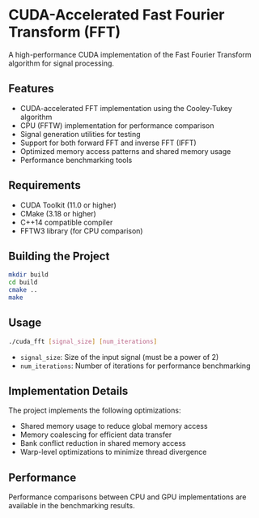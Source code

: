 # CUDA-Accelerated Fast Fourier Transform (FFT)

A high-performance CUDA implementation of the Fast Fourier Transform algorithm for signal processing.

## Features

- CUDA-accelerated FFT implementation using the Cooley-Tukey algorithm
- CPU (FFTW) implementation for performance comparison
- Signal generation utilities for testing
- Support for both forward FFT and inverse FFT (IFFT)
- Optimized memory access patterns and shared memory usage
- Performance benchmarking tools

## Requirements

- CUDA Toolkit (11.0 or higher)
- CMake (3.18 or higher)
- C++14 compatible compiler
- FFTW3 library (for CPU comparison)

## Building the Project

```bash
mkdir build
cd build
cmake ..
make
```

## Usage

```bash
./cuda_fft [signal_size] [num_iterations]
```

- `signal_size`: Size of the input signal (must be a power of 2)
- `num_iterations`: Number of iterations for performance benchmarking

## Implementation Details

The project implements the following optimizations:
- Shared memory usage to reduce global memory access
- Memory coalescing for efficient data transfer
- Bank conflict reduction in shared memory access
- Warp-level optimizations to minimize thread divergence

## Performance

Performance comparisons between CPU and GPU implementations are available in the benchmarking results.
